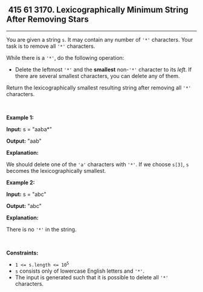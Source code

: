 <h2> 415 61
3170. Lexicographically Minimum String After Removing Stars</h2><hr><div><p>You are given a string <code>s</code>. It may contain any number of <code>'*'</code> characters. Your task is to remove all <code>'*'</code> characters.</p>

<p>While there is a <code>'*'</code>, do the following operation:</p>

<ul>
	<li>Delete the leftmost <code>'*'</code> and the <strong>smallest</strong> non-<code>'*'</code> character to its <em>left</em>. If there are several smallest characters, you can delete any of them.</li>
</ul>

<p>Return the <span data-keyword="lexicographically-smaller-string">lexicographically smallest</span> resulting string after removing all <code>'*'</code> characters.</p>

<p>&nbsp;</p>
<p><strong class="example">Example 1:</strong></p>

<div class="example-block">
<p><strong>Input:</strong> <span class="example-io">s = "aaba*"</span></p>

<p><strong>Output:</strong> <span class="example-io">"aab"</span></p>

<p><strong>Explanation:</strong></p>

<p>We should delete one of the <code>'a'</code> characters with <code>'*'</code>. If we choose <code>s[3]</code>, <code>s</code> becomes the lexicographically smallest.</p>
</div>

<p><strong class="example">Example 2:</strong></p>

<div class="example-block">
<p><strong>Input:</strong> <span class="example-io">s = "abc"</span></p>

<p><strong>Output:</strong> <span class="example-io">"abc"</span></p>

<p><strong>Explanation:</strong></p>

<p>There is no <code>'*'</code> in the string.<!-- notionvc: ff07e34f-b1d6-41fb-9f83-5d0ba3c1ecde --></p>
</div>

<p>&nbsp;</p>
<p><strong>Constraints:</strong></p>

<ul>
	<li><code>1 &lt;= s.length &lt;= 10<sup>5</sup></code></li>
	<li><code>s</code> consists only of lowercase English letters and <code>'*'</code>.</li>
	<li>The input is generated such that it is possible to delete all <code>'*'</code> characters.</li>
</ul>
</div>